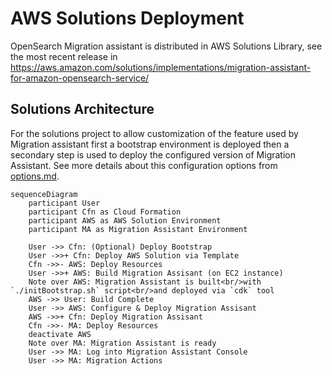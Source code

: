 # AWS Solutions Deployment

OpenSearch Migration assistant is distributed in AWS Solutions Library, see the most recent release in https://aws.amazon.com/solutions/implementations/migration-assistant-for-amazon-opensearch-service/

## Solutions Architecture

For the solutions project to allow customization of the feature used by Migration assistant first a bootstrap environment is deployed then a secondary step is used to deploy the configured version of Migration Assistant.  See more details about this configuration options from [options.md](../cdk/opensearch-service-migration/options.md).

```mermaid
sequenceDiagram
    participant User
    participant Cfn as Cloud Formation
    participant AWS as AWS Solution Environment
    participant MA as Migration Assistant Environment

    User ->> Cfn: (Optional) Deploy Bootstrap
    User ->>+ Cfn: Deploy AWS Solution via Template
    Cfn ->>- AWS: Deploy Resources
    User ->>+ AWS: Build Migration Assisant (on EC2 instance)
    Note over AWS: Migration Assistant is built<br/>with `./initBootstrap.sh` script<br/>and deployed via `cdk` tool
    AWS ->> User: Build Complete
    User ->> AWS: Configure & Deploy Migration Assisant 
    AWS ->>+ Cfn: Deploy Migration Assisant
    Cfn ->>- MA: Deploy Resources
    deactivate AWS
    Note over MA: Migration Assistant is ready
    User ->> MA: Log into Migration Assistant Console
    User ->> MA: Migration Actions
```